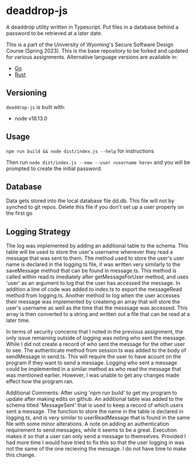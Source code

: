 #  deaddrop-js

A deaddrop utility written in Typescript. Put files in a database behind a password to be retrieved at a later date.

This is a part of the University of Wyoming's Secure Software Design Course (Spring 2023). This is the base repository to be forked and updated for various assignments. Alternative language versions are available in:
- [Go](https://github.com/andey-robins/deaddrop-go)
- [Rust](https://github.com/andey-robins/deaddrop-rs)

## Versioning

`deaddrop-js` is built with:
- node v18.13.0

## Usage

`npm run build && node dist/index.js --help` for instructions

Then run `node dist/index.js --new --user <username here>` and you will be prompted to create the initial password.

## Database

Data gets stored into the local database file dd.db. This file will not by synched to git repos. Delete this file if you don't set up a user properly on the first go

## Logging Strategy
The log was implemented by adding an additional table to the schema. This table will be used to store the user's username whenever they read a message that was sent to them. The method used to store the user's user name is declared in the logging.ts file, it was written very similarly to the saveMessage method that can be found in message.ts. This method is called within read.ts imediately after getMessageForUser method, and uses 'user' as an argument to log that the user has accessed the message. In addition a line of code was added to index.ts to export the messageRead method from logging.ts. Another method to log when the user accesses their message was implemented by createing an array that will store the user's username as well as the time that the messsage was accessed. This array is then converted to a string and written out a file that can be read at a later time.

In terms of security concerns that I noted in the previous assignment, the only issue remaining outside of logging was noting who sent the message. While I did not create a record of who sent the message for the other user to see. The authenticate method from session.ts was added to the body of sendMessage in send.ts. This will require the user to have acount on the program if they want to send a message. Logging who sent a message could be implemented in a similar method as who read the message that was mentioned earlier. However, I was unable to get any changes made effect how the program ran.

Additional Comments: 
After using 'npm run build' to get my program to update after making edits on github. An additional table was added to the schema titled 'MessageSent' that is used to keep a record of which users sent a message. The function to store the name in the table is declared in logging.ts, and is very similar to userReadMessage that is found in the same file with some minor alterations. A note on adding an authentication requirement to send messages, while it seems to be a great. Execution makes it so that a user can only send a message to themselves. Provided I had more time I would have tried to fix this so that the user logging in was not the same of the one recieving the message. I do not have time to make this change.

